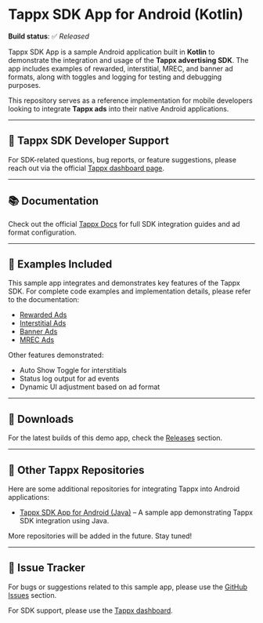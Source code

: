 # Tappx SDK App for Android (Kotlin)

**Build status**: ✅ _Released_

Tappx SDK App is a sample Android application built in **Kotlin** to demonstrate the integration and usage of the **Tappx advertising SDK**. The app includes examples of rewarded, interstitial, MREC, and banner ad formats, along with toggles and logging for testing and debugging purposes.

This repository serves as a reference implementation for mobile developers looking to integrate **Tappx ads** into their native Android applications.

---

## 📣 Tappx SDK Developer Support

For SDK-related questions, bug reports, or feature suggestions, please reach out via the official [Tappx dashboard page](https://dashboard.tappx.com/login).

---

## 📚 Documentation

Check out the official [Tappx Docs](https://www.tappx.com/docs/android) for full SDK integration guides and ad format configuration.

---

## 🧪 Examples Included

This sample app integrates and demonstrates key features of the Tappx SDK. For complete code examples and implementation details, please refer to the documentation:

- [Rewarded Ads](https://github.com/tappx-com/Tappx-Android-Kotlin-Example/blob/main/app/src/main/java/tappx_sdk_app/ads/RewardedAd.kt)
- [Interstitial Ads](https://github.com/tappx-com/Tappx-Android-Kotlin-Example/blob/main/app/src/main/java/tappx_sdk_app/ads/InterstitialAd.kt)
- [Banner Ads](https://github.com/tappx-com/Tappx-Android-Kotlin-Example/blob/main/app/src/main/java/tappx_sdk_app/ads/BannerAd.kt)
- [MREC Ads](https://github.com/tappx-com/Tappx-Android-Kotlin-Example/blob/main/app/src/main/java/tappx_sdk_app/ads/MRECAd.kt)
  
Other features demonstrated:
- Auto Show Toggle for interstitials
- Status log output for ad events
- Dynamic UI adjustment based on ad format

---

## 📲 Downloads

For the latest builds of this demo app, check the [Releases](https://github.com/tappx-com/Tappx-Android-Kotlin-Example/releases) section.

---

## 🔗 Other Tappx Repositories

Here are some additional repositories for integrating Tappx into Android applications:

- [Tappx SDK App for Android (Java)](https://github.com/tappx-com/Tappx-Android-Example) – A sample app demonstrating Tappx SDK integration using Java.

More repositories will be added in the future. Stay tuned!

---

## 🐛 Issue Tracker

For bugs or suggestions related to this sample app, please use the [GitHub Issues](https://github.com/tappx-com/Tappx-Android-Kotlin-Example/issues) section.

For SDK support, please use the [Tappx dashboard](https://dashboard.tappx.com/login).
